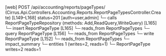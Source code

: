 [web] POST /api/accounting/reports/pageTypes/  (Cirrus.Api.Controllers.Accounting.Reports.ReportPageTypesController.Create)  [L149–L168] status=201 [auth=user,admin]
  └─ calls ReportPageTypeRepository (methods: Add,ReadQuery,WriteQuery) [L165]
  └─ insert ReportPageType [L165]
    └─ reads_from ReportPageTypes
  └─ query ReportPageType [L156]
    └─ reads_from ReportPageTypes
  └─ write ReportPageType [L152]
    └─ reads_from ReportPageTypes
  └─ impact_summary
    └─ entities 1 (writes=2, reads=1)
      └─ ReportPageType writes=2 reads=1


